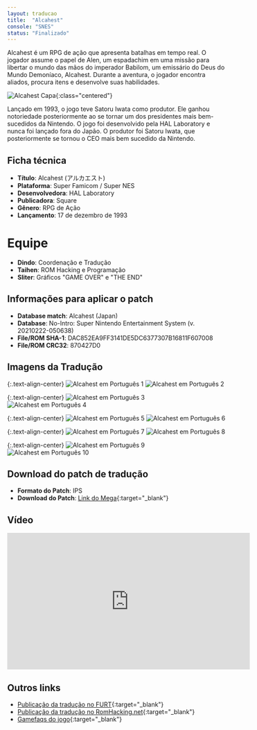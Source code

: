 ```yaml
---
layout: traducao
title:  "Alcahest"
console: "SNES"
status: "Finalizado"
---
```


Alcahest é um RPG de ação que apresenta batalhas em tempo real. O jogador assume o papel de Alen, um espadachim em uma missão para libertar o mundo das mãos do imperador Babilom, um emissário do Deus do Mundo Demoníaco, Alcahest. Durante a aventura, o jogador encontra aliados, procura itens e desenvolve suas habilidades.

![Alcahest Capa](/img/projeto_alcahest/alcahest_01.png){:class="centered"}

Lançado em 1993, o jogo teve Satoru Iwata como produtor. Ele ganhou notoriedade posteriormente ao se tornar um dos presidentes mais bem-sucedidos da Nintendo. O jogo foi desenvolvido pela HAL Laboratory e nunca foi lançado fora do Japão. O produtor foi Satoru Iwata, que posteriormente se tornou o CEO mais bem sucedido da Nintendo.

## Ficha técnica

- **Título**: Alcahest (アルカエスト)
- **Plataforma**: Super Famicom / Super NES
- **Desenvolvedora**: HAL Laboratory
- **Publicadora**: Square
- **Gênero**: RPG de Ação
- **Lançamento**: 17 de dezembro de 1993

# Equipe

- **Dindo**: Coordenação e Tradução
- **Taihen**: ROM Hacking e Programação
- **Sliter**: Gráficos "GAME OVER" e "THE END"

## Informações para aplicar o patch

- **Database match**: Alcahest (Japan)
- **Database**: No-Intro: Super Nintendo Entertainment System (v. 20210222-050638)
- **File/ROM SHA-1**: DAC852EA9FF3141DE5DC6377307B16811F607008
- **File/ROM CRC32**: 870427D0

## Imagens da Tradução

{:.text-align-center}
![Alcahest em Português 1](/img/projeto_alcahest/Alcahest_0.png)
![Alcahest em Português 2](/img/projeto_alcahest/Alcahest_1.png)

{:.text-align-center}
![Alcahest em Português 3](/img/projeto_alcahest/Alcahest_2.png)
![Alcahest em Português 4](/img/projeto_alcahest/Alcahest_3.png)

{:.text-align-center}
![Alcahest em Português 5](/img/projeto_alcahest/Alcahest_4.png)
![Alcahest em Português 6](/img/projeto_alcahest/Alcahest_5.png)

{:.text-align-center}
![Alcahest em Português 7](/img/projeto_alcahest/Alcahest_6.png)
![Alcahest em Português 8](/img/projeto_alcahest/Alcahest_7.png)

{:.text-align-center}
![Alcahest em Português 9](/img/projeto_alcahest/Alcahest_8.png)
![Alcahest em Português 10](/img/projeto_alcahest/Alcahest_9.png)

## Download do patch de tradução

- **Formato do Patch**: IPS
- **Download do Patch**: [Link do Mega](https://mega.nz/file/5jsCRDzJ#QMwQPnK_Hx8lFvUCGZueyTAkW3URWaTiv0nO-gmrrKI){:target="_blank"}

## Vídeo

<iframe width="560" height="315" src="https://www.youtube.com/embed/l_DRF-Z1-cc?si=M5KvkvnnyDpUvYre" title="YouTube video player" frameborder="0" allow="accelerometer; autoplay; clipboard-write; encrypted-media; gyroscope; picture-in-picture; web-share" referrerpolicy="strict-origin-when-cross-origin" allowfullscreen></iframe>

## Outros links

- [Publicação da tradução no FURT](https://www.romhacking.net.br/index.php?topic=2755.0){:target="_blank"}
- [Publicação da tradução no RomHacking.net](https://www.romhacking.net/translations/7306/){:target="_blank"}
- [Gamefaqs do jogo](https://gamefaqs.gamespot.com/snes/566298-alcahest){:target="_blank"}